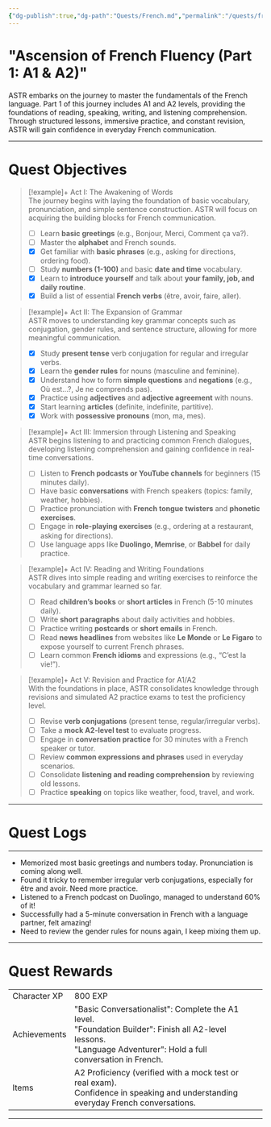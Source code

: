 ```yaml
---
{"dg-publish":true,"dg-path":"Quests/French.md","permalink":"/quests/french/","tags":["Quests","Language","French","A1","A2"]}
---
```



# "Ascension of French Fluency (Part 1: A1 & A2)"

ASTR embarks on the journey to master the fundamentals of the French language. Part 1 of this journey includes A1 and A2 levels, providing the foundations of reading, speaking, writing, and listening comprehension. Through structured lessons, immersive practice, and constant revision, ASTR will gain confidence in everyday French communication.

---

# Quest Objectives

> [!example]+ Act I: The Awakening of Words  
>    The journey begins with laying the foundation of basic vocabulary, pronunciation, and simple sentence construction. ASTR will focus on acquiring the building blocks for French communication.  
>- [ ] Learn **basic greetings** (e.g., Bonjour, Merci, Comment ça va?).  
>- [ ] Master the **alphabet** and French sounds.  
>- [x] Get familiar with **basic phrases** (e.g., asking for directions, ordering food).  
>- [ ] Study **numbers (1-100)** and basic **date and time** vocabulary.  
>- [x] Learn to **introduce yourself** and talk about **your family, job, and daily routine**.  
>- [x] Build a list of essential **French verbs** (être, avoir, faire, aller).  

> [!example]+ Act II: The Expansion of Grammar  
>    ASTR moves to understanding key grammar concepts such as conjugation, gender rules, and sentence structure, allowing for more meaningful communication.  
>- [x] Study **present tense** verb conjugation for regular and irregular verbs.  
>- [x] Learn the **gender rules** for nouns (masculine and feminine).  
>- [x] Understand how to form **simple questions** and **negations** (e.g., Où est...?, Je ne comprends pas).  
>- [x] Practice using **adjectives** and **adjective agreement** with nouns.  
>- [x] Start learning **articles** (definite, indefinite, partitive).  
>- [x] Work with **possessive pronouns** (mon, ma, mes).  

> [!example]+ Act III: Immersion through Listening and Speaking  
>    ASTR begins listening to and practicing common French dialogues, developing listening comprehension and gaining confidence in real-time conversations.  
>- [ ] Listen to **French podcasts or YouTube channels** for beginners (15 minutes daily).  
>- [ ] Have basic **conversations** with French speakers (topics: family, weather, hobbies).  
>- [ ] Practice pronunciation with **French tongue twisters** and **phonetic exercises**.  
>- [ ] Engage in **role-playing exercises** (e.g., ordering at a restaurant, asking for directions).  
>- [ ] Use language apps like **Duolingo, Memrise**, or **Babbel** for daily practice.  

> [!example]+ Act IV: Reading and Writing Foundations  
>    ASTR dives into simple reading and writing exercises to reinforce the vocabulary and grammar learned so far.  
>- [ ] Read **children’s books** or **short articles** in French (5-10 minutes daily).  
>- [ ] Write **short paragraphs** about daily activities and hobbies.  
>- [ ] Practice writing **postcards** or **short emails** in French.  
>- [ ] Read **news headlines** from websites like **Le Monde** or **Le Figaro** to expose yourself to current French phrases.  
>- [ ] Learn common **French idioms** and expressions (e.g., “C’est la vie!”).  

> [!example]+ Act V: Revision and Practice for A1/A2  
>    With the foundations in place, ASTR consolidates knowledge through revisions and simulated A2 practice exams to test the proficiency level.  
>- [ ] Revise **verb conjugations** (present tense, regular/irregular verbs).  
>- [ ] Take a **mock A2-level test** to evaluate progress.  
>- [ ] Engage in **conversation practice** for 30 minutes with a French speaker or tutor.  
>- [ ] Review **common expressions and phrases** used in everyday scenarios.  
>- [ ] Consolidate **listening and reading comprehension** by reviewing old lessons.  
>- [ ] Practice **speaking** on topics like weather, food, travel, and work.  

---

# Quest Logs

---
- Memorized most basic greetings and numbers today. Pronunciation is coming along well.
- Found it tricky to remember irregular verb conjugations, especially for être and avoir. Need more practice.
- Listened to a French podcast on Duolingo, managed to understand 60% of it!
- Successfully had a 5-minute conversation in French with a language partner, felt amazing!
- Need to review the gender rules for nouns again, I keep mixing them up.

---

# Quest Rewards

|              |                                                                                                                     |     |
| ------------ | ------------------------------------------------------------------------------------------------------------------- | --- |
|  Character XP | 800 EXP                                                                                                             |     |
| Achievements | "Basic Conversationalist": Complete the A1 level.<br>"Foundation Builder": Finish all A2-level lessons.<br>"Language Adventurer": Hold a full conversation in French. |     |
| Items        | A2 Proficiency (verified with a mock test or real exam).<br>Confidence in speaking and understanding everyday French conversations.  |     |

---